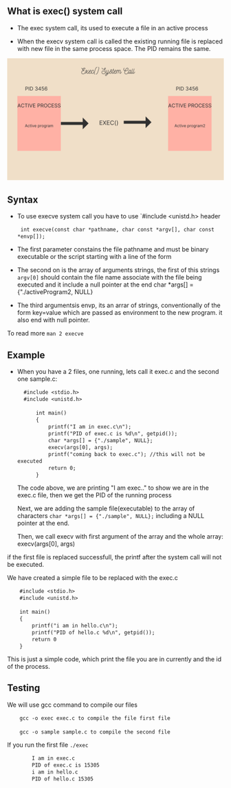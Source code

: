 ## What is exec() system call

- The exec system call, its used to execute a file in an active process

- When the execv system call is called the existing running file is replaced with new file in the same process space.
The PID remains the same.

![exec system call process](https://github.com/kihuni/Shell-program/blob/main/execve/Exec()%20System%20Call.png)

## Syntax
 
 - To use execve system call you have to use `#include <unistd.h> header 

        int execve(const char *pathname, char const *argv[], char const *envp[]);

- The first parameter constains the file pathname and must be binary executable or the script starting with a line of the form

- The second on is the array of arguments strings, the first of this strings `argv[0]` should contain the file name associate with the file being executed and it include a null pointer at the end
        char *args[] = {"./activeProgram2, NULL}

- The third argumentsis envp, its an arrar of strings, conventionally of the form key=value which are passed as environment to the new program. it also end with null pointer.

To read more `man 2 execve`

## Example

- When you have a 2 files, one running, lets call it exec.c and the second one sample.c:

        #include <stdio.h>
        #include <unistd.h>

            int main()
            {
                printf("I am in exec.c\n");
                printf("PID of exec.c is %d\n", getpid());
                char *args[] = {"./sample", NULL};
                execv(args[0], args);
                printf("coming back to exec.c"); //this will not be executed
                return 0;
            }

  The code above, we are printing "I am exec.." to show we are in the exec.c file, then we get the PID of the running process

  Next, we are adding the sample file(executable) to the array of characters `char *args[] = {"./sample", NULL};` including a NULL pointer at the end.

  Then, we call execv with first argument of the array and the whole array:
        execv(args[0], args)

if the first file is replaced successfull, the printf after the system call will not be executed.

We have created a simple file to be replaced with the exec.c 

        #include <stdio.h>
        #include <unistd.h>

        int main()
        {
            printf("i am in hello.c\n");
            printf("PID of hello.c %d\n", getpid());
            return 0
        }
This is just a simple code, which print the file you are in currently and the id of the process.

## Testing

We will use gcc command to compile our files

        gcc -o exec exec.c to compile the file first file

        gcc -o sample sample.c to compile the second file

If you run the first file `./exec` 

            I am in exec.c
            PID of exec.c is 15305
            i am in hello.c
            PID of hello.c 15305
